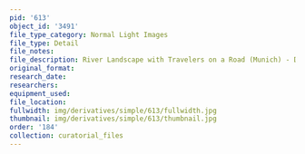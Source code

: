 ```yaml
---
pid: '613'
object_id: '3491'
file_type_category: Normal Light Images
file_type: Detail
file_notes:
file_description: River Landscape with Travelers on a Road (Munich) - Detail 1
original_format:
research_date:
researchers:
equipment_used:
file_location:
fullwidth: img/derivatives/simple/613/fullwidth.jpg
thumbnail: img/derivatives/simple/613/thumbnail.jpg
order: '184'
collection: curatorial_files
---
```

